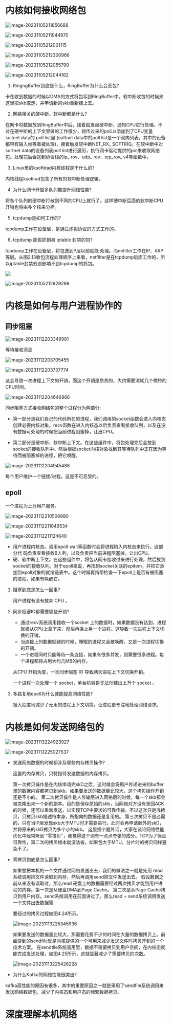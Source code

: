 # 内核如何接收网络包

![image-20231105211856688](linux-network-img/image-20231105211856688.png)

![image-20231105211944970](linux-network-img/image-20231105211944970.png)

![image-20231105212001115](linux-network-img/image-20231105212001115.png)

![image-20231105212300966](linux-network-img/image-20231105212300966.png)

![image-20231105212055790](linux-network-img/image-20231105212055790.png)

![image-20231105212044162](linux-network-img/image-20231105212044162.png)

1. RingngBuffer到底是什么，RingBuffer为什么会丟包?

卡在收到数据的时候以DMA的方式将包写到RingBuffer中。软中断收包的时候来这里把skb取走，并申请新的skb重新挂上去。

2. 网络相关的硬中断。软中断都是什么?

在网卡将数据放到RingBuffer中后，接着就发起硬中断，通知CPU进行处理。不过在硬中断的上下文里做的工作很少，将传过来的polLis添加到了CPU变量soitnet data的 poll list里 (softnet data中的poll list是一个双向列表，其中的设备都带有输入帧等着被处理)，接着触发软中断NET_RX_ SOFTIRQ。在软中断中对sortnet data的设备列表poll list进行遍历，执行网卡驱动提供的pol来收取网络包。处理完后会送到协议栈的ip_ rov、udp_ rov、tep_rov_ v4等函数中。

3.  Linux里的ksoftirad内核线程是干什么的?

内核线程ksotirad包含了所有的软中断处理逻辑。

4. 为什么网卡开启多队列能提升网络性能?

将各个队列的硬中断打散到不同的CPU上就行了。这样硬中断后面的软中断CPU开销也将由多个核来分担。

5. tcpdump是如何工作的?

tcpdump工作在设备层，是通过虛拟协议的方式工作的。

6. tcpdump 能否抓到被 iptable 封禁的包?

tcpdump工作在设备层，将包送到P层以前就能 处理。而netilter工作在IP、ARP等层。从图2.13收包流程处理顺序上来看，netfilter是在tcpdump后面工作的，所以iptable封禁规则影响不到tcpdump的抓包。

![](linux-network-img/image-20231105212914531.png)

![image-20231105212929299](linux-network-img/image-20231105212929299.png)

# 内核是如何与用户进程协作的

## 同步阻塞

![image-20231112203349981](linux-network-img/image-20231112203349981.png)

等待接收消息

![image-20231112203705455](linux-network-img/image-20231112203705455.png)

![image-20231112203737774](linux-network-img/image-20231112203737774.png)

这会导致一次进程上下文的开销，而这个开销是昂贵的，大约需要消耗几个微秒的CPU时间。

![image-20231112204646866](linux-network-img/image-20231112204646866.png)

同步阻塞方式接收网络包的整个过程分为两部分:

- 第一部分是我们自己的代码所在的进程，我们调用的socket函数会进入内核态创建必要内核对象。recv函数在进入内核态以后负责查看接收队列，以及在没有数据可处理的时候把当前进程阻塞掉，让出CPU。

- 第二部分是硬中断、软中断上下文。在这些组件中，将包处理完后会放到socket的接收队列中。然后根据socket内核对象找到其等待队列中正在因为等待而被阻塞掉的进程，把它唤醒。

![image-20231112204945488](linux-network-img/image-20231112204945488.png)

每个用户维护一个链接/进程。这是不可忍受的。

## epoll

一个进程为上万用户服务。

![image-20231112210506880](linux-network-img/image-20231112210506880.png)

![image-20231112211049534](linux-network-img/image-20231112211049534.png)

![image-20231112211124640](linux-network-img/image-20231112211124640.png)

- 用户进程内核态。调用epoll wait等函数时会将进程陷入内核态来执行。这部分代 码负责查看接收B人列，以及负责把当前进程阻塞掉，让出CPU。
- 硬、软中断上下文。在这些组件中，将包从网卡接收过来进行处理，然后放到 socket的接收队列。对于epoll来说，再找到socket关联的epitem，并把它添加到epoll对象的就绪链表中。这个时候再捎带检查一下epoll上是否有被阻塞的进程，如果有唤醒它。



1. 阻塞到底是怎么一回事?

   用户进程有没有放弃 CPU 。

2. 同步阻塞IO都需要哪些开销?

   - 通过recv系统调用接收一个socket 上的数据时，如果数据没有达到，进程就被从CPU上拿下来，然后再换上另一个进程。这导致一次进程上下文切换的开销。 
   - 当连接上的数据就绪的时候，睡眠的进程又会被唤醒，又是一次进程切换的开销。
   - 一个进程同时只能等待一条连接，如果有很多并发，则需要很多进程。每个进程都将占用大约几MB的内存。

   从CPU 开销角度，一次同步阻塞 IO 导致两次进程上下文切换开销。

   一个进程一次处理一个 socket，单台机器是无法创建出上万个 socket 。

3. 多路复用epoll为什么就能提高网络性能?

   极大程度地减少了无用的进程上下文切换，让进程更专注地处理网络请求。

# 内核是如何发送网络包的

![image-20231113224923927](linux-network-img/image-20231113224923927.png)

![image-20231113225027537](linux-network-img/image-20231113225027537.png)

- 发送网络数据的时候都涉及哪些内存拷⻉操作?

  这里的内存拷贝，只特指待发送数据的内存拷贝。

  第一次拷贝操作是在内核申请完skD之后，这时候会将用户传递进来的buffer里的数据内容都拷贝到skb。如果要发送的数据量比较大，这个拷贝操作开销还是不小的。
  第二次拷贝操作是人传输层进入网络层的时候，每一个skb都会被克隆出来一个新的副本。目的是保存原始的skb，当网络对方没有发回ACK的时候，还可以重新发送，以实现TCP中要求的可靠传输。不过这次只是浅拷贝，只拷贝skb描述符本身，所指向的数据还是复用的。
  第三次拷贝不是必需的，只有当IP层发现skb大于MTU时才需要进行。此时会再申请额外的skD，并将原来的skD拷贝为多个小的skb。
  这里插个题外话，大家在谈论网络性能优化中经常听到 “零搭贝〞，我觉得这个词有一点点夸张的成分。TCP为了保证可靠性，第二次的拷贝根本就没法省。如果包大于MTU，分片时的拷贝同样避免不了。

- 零拷贝到底是怎么回事?

  如果想把本机的一个文件通过网络发送出去，我们的做法之一就是先用 read系统调用把文件读取到内存，然后再调用send把文件发送出去。
   假设数据之前从来没有读取过，那么read 硬盘上的数据需要经过两次拷贝才能到用户进程的内存。第一次是从硬盘DMA到Page Cache。 第二次是从Page Cache拷贝到用户内存。send系统调用在前面讲过了。那么read + send系统调用发送一个文件出去数据需

  要经过的拷贝过程如图4.24所示。

  ![image-20231113225345936](linux-network-img/image-20231113225345936.png)

  如果要发送的数据量比较大，那需要花费不少的时间在大量的数据拷贝上。前面提到的sendfile就是内核提供的一个可用来减少发送文件时拷贝开销的一个技术方案。 在sendtile系统调用里，数据不需要拷贝到用户空间，在内校态就能完成发送处理，如图4.25所示，这就显著减少了需要拷贝的次数。

  ![image-20231113225428228](linux-network-img/image-20231113225428228.png)

- 为什么Kafka的网络性能很突出?

kafka高性能的原因有很多，其中的重要原因之一就是采用了sendfile系统调用来发送网络数据包，减少了内核态和用户态的频繁数据拷贝。

# 深度理解本机网络

